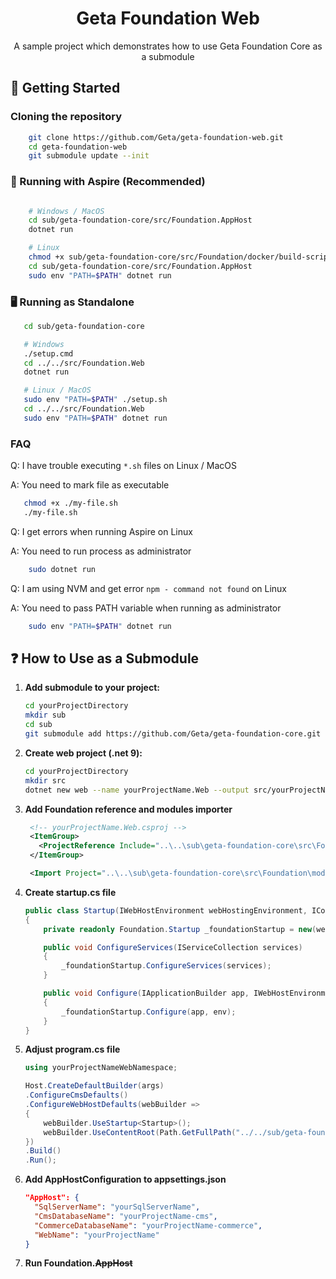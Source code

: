<div align="center">
  <h1>Geta Foundation Web</h1>
  <p>A sample project which demonstrates how to use Geta Foundation Core as a submodule</p>
</div>

## 🏁 Getting Started

### Cloning the repository

```bash
    git clone https://github.com/Geta/geta-foundation-web.git
    cd geta-foundation-web
    git submodule update --init
```

### 🧪 Running with Aspire (Recommended)
```bash

    # Windows / MacOS
    cd sub/geta-foundation-core/src/Foundation.AppHost
    dotnet run

    # Linux
    chmod +x sub/geta-foundation-core/src/Foundation/docker/build-script/*.sh
    cd sub/geta-foundation-core/src/Foundation.AppHost
    sudo env "PATH=$PATH" dotnet run
```

### 🖥️ Running as Standalone
```bash
   cd sub/geta-foundation-core

   # Windows
   ./setup.cmd
   cd ../../src/Foundation.Web
   dotnet run

   # Linux / MacOS
   sudo env "PATH=$PATH" ./setup.sh
   cd ../../src/Foundation.Web
   sudo env "PATH=$PATH" dotnet run
```

### FAQ

Q: I have trouble executing `*.sh` files on Linux / MacOS

A: You need to mark file as executable

```bash
   chmod +x ./my-file.sh
   ./my-file.sh
```

Q: I get errors when running Aspire on Linux

A: You need to run process as administrator

```bash
    sudo dotnet run
```

Q: I am using NVM and get error `npm - command not found` on Linux

A: You need to pass PATH variable when running as administrator

```bash
    sudo env "PATH=$PATH" dotnet run
```

## ❓ How to Use as a Submodule
1. **Add submodule to your project:**
   ```bash
   cd yourProjectDirectory
   mkdir sub
   cd sub
   git submodule add https://github.com/Geta/geta-foundation-core.git
   ```
2. **Create web project (.net 9):**
   ```bash
   cd yourProjectDirectory
   mkdir src
   dotnet new web --name yourProjectName.Web --output src/yourProjectName.Web
   ```
3. **Add Foundation reference and modules importer**
   ```xml
    <!-- yourProjectName.Web.csproj -->
    <ItemGroup>
      <ProjectReference Include="..\..\sub\geta-foundation-core\src\Foundation\Foundation.csproj" />
    </ItemGroup>
   
    <Import Project="..\..\sub\geta-foundation-core\src\Foundation\modules\ModulesInclude.proj"/>
   ```
4. **Create startup.cs file**
    ```cs
    public class Startup(IWebHostEnvironment webHostingEnvironment, IConfiguration configuration)
    {
        private readonly Foundation.Startup _foundationStartup = new(webHostingEnvironment, configuration);
    
        public void ConfigureServices(IServiceCollection services)
        {
            _foundationStartup.ConfigureServices(services);
        }
    
        public void Configure(IApplicationBuilder app, IWebHostEnvironment env)
        {
            _foundationStartup.Configure(app, env);
        }
    }
    ```
5. **Adjust program.cs file**
    ```cs
    using yourProjectNameWebNamespace;
    
    Host.CreateDefaultBuilder(args)
    .ConfigureCmsDefaults()
    .ConfigureWebHostDefaults(webBuilder =>
    {
        webBuilder.UseStartup<Startup>();
        webBuilder.UseContentRoot(Path.GetFullPath("../../sub/geta-foundation-core/src/Foundation"));
    })
    .Build()
    .Run();

    ```

6. **Add AppHostConfiguration to appsettings.json**
    ```json
    "AppHost": {
      "SqlServerName": "yourSqlServerName",
      "CmsDatabaseName": "yourProjectName-cms",
      "CommerceDatabaseName": "yourProjectName-commerce",
      "WebName": "yourProjectName"
    }

    ```
7. **Run Foundation.~~AppHost~~**   
